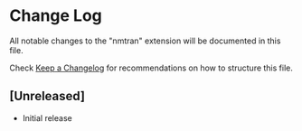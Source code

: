 # Change Log

All notable changes to the "nmtran" extension will be documented in this file.

Check [Keep a Changelog](http://keepachangelog.com/) for recommendations on how to structure this file.

## [Unreleased]

- Initial release